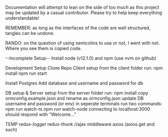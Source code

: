 Documentation will attempt to lean on the side of too much as this project may be updated by a casual contributor. Please try to help keep everything understandable!

REMEMBER: as long as the interfaces of the code are well structured, tangles can be undone.

RANDO: on the question of using semicolins to use or not, I went with not. Where you see them is copied code.

--Incomplete Setup--
Install node (v12.1.0) and npm (use nvm on github)

Development Setup
Clone Repo
Client setup
  from the client folder run:
    npm install
    npm run start

Install Postgres
  Add database and username and password for db

DB setup & Server setup
  from the server folder run:
    npm install
  copy ormconfig.example.json and rename as ormconfig.json
  update DB username and password (or env)
  in seperate terminals run two commands:
    npm run watch-ts
    npm run watch-node
  connecting to localhost:3000 should respond with "Welcome..."

TEMP
redux-logger
redux-thunk //ajax middleware
axios (axios.get and such)